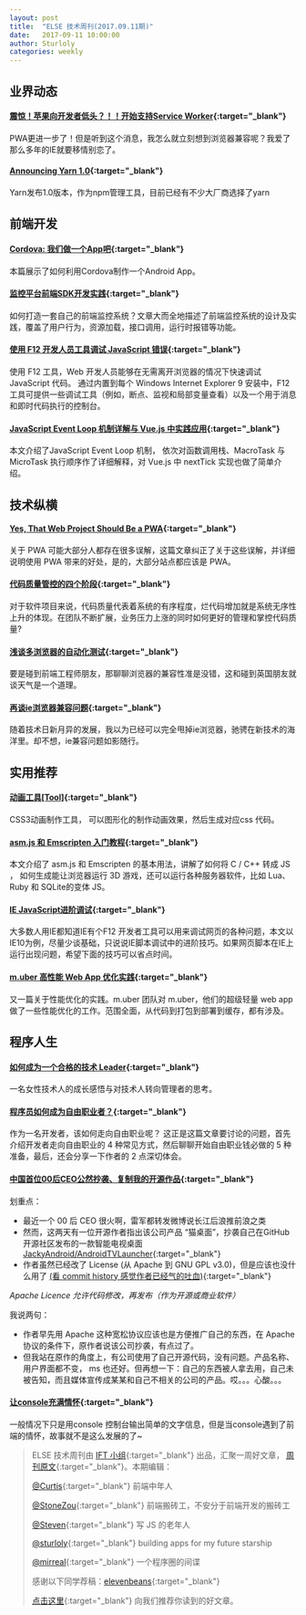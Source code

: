 ```yaml
---
layout: post
title:  "ELSE 技术周刊(2017.09.11期)"
date:   2017-09-11 10:00:00
author: Sturloly
categories: weekly
---
```


## 业界动态

#### [震惊！苹果向开发者低头？！！开始支持Service Worker](https://zhuanlan.zhihu.com/p/28293894){:target="_blank"}
PWA更进一步了！但是听到这个消息，我怎么就立刻想到浏览器兼容呢？我爱了那么多年的IE就要移情别恋了。

#### [Announcing Yarn 1.0](https://code.facebook.com/posts/274518539716230){:target="_blank"}

Yarn发布1.0版本，作为npm管理工具，目前已经有不少大厂商选择了yarn


## 前端开发

#### [Cordova: 我们做一个App吧](http://www.jianshu.com/p/50d609f0d2c6){:target="_blank"}
本篇展示了如何利用Cordova制作一个Android App。

#### [监控平台前端SDK开发实践](https://tech.meituan.com/hunt-sdk-practice.html){:target="_blank"}

如何打造一套自己的前端监控系统？文章大而全地描述了前端监控系统的设计及实践，覆盖了用户行为，资源加载，接口调用，运行时报错等功能。


#### [使用 F12 开发人员工具调试 JavaScript 错误](https://msdn.microsoft.com/zh-cn/library/gg699336(v=vs.85).aspx){:target="_blank"}

使用 F12 工具，Web 开发人员能够在无需离开浏览器的情况下快速调试 JavaScript 代码。 通过内置到每个 Windows Internet Explorer 9 安装中，F12 工具可提供一些调试工具（例如，断点、监视和局部变量查看）以及一个用于消息和即时代码执行的控制台。


#### [JavaScript Event Loop 机制详解与 Vue.js 中实践应用](https://zhuanlan.zhihu.com/p/29116364){:target="_blank"}
本文介绍了JavaScript Event Loop 机制， 依次对函数调用栈、MacroTask 与 MicroTask 执行顺序作了详细解释，对 Vue.js 中 nextTick 实现也做了简单介绍。


## 技术纵横

#### [Yes, That Web Project Should Be a PWA](https://alistapart.com/article/yes-that-web-project-should-be-a-pwa){:target="_blank"}

关于 PWA 可能大部分人都存在很多误解，这篇文章纠正了关于这些误解，并详细说明使用 PWA 带来的好处，是的，大部分站点都应该是 PWA。

#### [代码质量管控的四个阶段](https://juejin.im/post/59af8704f265da24715829ce?utm_source=gold_browser_extension){:target="_blank"}

对于软件项目来说，代码质量代表着系统的有序程度，烂代码增加就是系统无序性上升的体现。在团队不断扩展，业务压力上涨的同时如何更好的管理和掌控代码质量?

#### [浅谈多浏览器的自动化测试](http://www.freebuf.com/articles/others-articles/145586.html){:target="_blank"}

要是碰到前端工程师朋友，那聊聊浏览器的兼容性准是没错，这和碰到英国朋友就谈天气是一个道理。

#### [再谈ie浏览器兼容问题](http://jartto.wang/2016/12/06/talk-about-ie-compatible-over-again/){:target="_blank"}

随着技术日新月异的发展，我以为已经可以完全甩掉ie浏览器，驰骋在新技术的海洋里。却不想，ie兼容问题如影随行。

## 实用推荐


#### [动画工具[Tool]](http://isux.tencent.com/css3/tools.html){:target="_blank"}
CSS3动画制作工具， 可以图形化的制作动画效果，然后生成对应css 代码。

#### [asm.js 和 Emscripten 入门教程](http://www.ruanyifeng.com/blog/2017/09/asmjs_emscripten.html){:target="_blank"}
本文介绍了 asm.js 和 Emscripten 的基本用法，讲解了如何将 C / C++ 转成 JS ， 如何生成能让浏览器运行 3D 游戏，还可以运行各种服务器软件，比如 Lua、Ruby 和 SQLite的变体 JS。

#### [IE JavaScript进阶调试](http://www.browserwork.com/debugging/ie-debug){:target="_blank"}

大多数人用IE都知道IE有个F12 开发者工具可以用来调试网页的各种问题，本文以IE10为例，尽量少谈基础，只说说IE脚本调试中的进阶技巧。如果网页脚本在IE上运行出现问题，希望下面的技巧可以省点时间。

#### [m.uber 高性能 Web App 优化实践](http://zhangbinliu.me/2017-07-10-m-uber-performance-optimazation/){:target="_blank"}

又一篇关于性能优化的实践。m.uber 团队对 m.uber，他们的超级轻量 web app 做了一些性能优化的工作。范围全面，从代码到打包到部署到缓存，都有涉及。

## 程序人生


#### [如何成为一个合格的技术 Leader](http://www.infoq.com/cn/articles/how-to-become-a-qualified-technology-for-leader){:target="_blank"}

一名女性技术人的成长感悟与对技术人转向管理者的思考。

#### [程序员如何成为自由职业者？](http://www.jianshu.com/p/a4f06e05dfa4){:target="_blank"}
作为一名开发者，该如何走向自由职业呢？
这正是这篇文章要讨论的问题，首先介绍开发者走向自由职业的 4 种常见方式，然后聊聊开始自由职业钱必做的 5 种准备，最后，还会分享一下作者的 2 点深切体会。

#### [中国首位00后CEO公然抄袭、复制我的开源作品](https://juejin.im/post/59ad758a518825243d1f28cb){:target="_blank"}
划重点：
+ 最近一个 00 后 CEO 很火啊，雷军都转发微博说长江后浪推前浪之类
+ 然而，这两天有一位开源作者指出该公司产品 “猫桌面”，抄袭自己在GitHub开源社区发布的一款智能电视桌面 [JackyAndroid/AndroidTVLauncher](https://github.com/JackyAndroid/AndroidTVLauncher){:target="_blank"}
+ 作者虽然已经改了 License (从 Apache 到 GNU GPL v3.0)，但是应该也没什么用了 [(看 commit history 感觉作者已经气的吐血)](https://github.com/JackyAndroid/AndroidTVLauncher/commit/47c1a7cf63229dfdee51c5cbb6ec2eee7324a1fd){:target="_blank"}

*Apache Licence 允许代码修改，再发布（作为开源或商业软件）*

我说两句：
+ 作者早先用 Apache 这种宽松协议应该也是方便推广自己的东西，在 Apache 协议的条件下，原作者说该公司抄袭，有点过了。
+ 但我站在原作的角度上，有公司使用了自己开源代码，没有问题。产品名称、用户界面都不变， ms 也还好。但再想一下：自己的东西被人拿去用，自己未被告知，而且媒体宣传成某某和自己不相关的公司的产品。哎。。。心酸。。。

#### [让console充满情怀](https://aotu.io/notes/2016/06/22/An-interesting-experience-on-console/?o2src=juejin&o2layout=compat){:target="_blank"}

一般情况下只是用console 控制台输出简单的文字信息，但是当console遇到了前端的情怀，故事就不是这么发展的了~




> ELSE 技术周刊由 [IFT 小组](https://github.com/CtripFE){:target="_blank"} 出品，汇聚一周好文章， [周刊原文](https://zhuanlan.zhihu.com/p/29229496){:target="_blank"}。本期编辑：
>
> [@Curtis](https://github.com/CurtisCBS){:target="_blank"} 前端中年人
>
> [@StoneZou](https://github.com/stoneyong){:target="_blank"} 前端搬砖工，不安分于前端开发的搬砖工
>
> [@Steven](https://github.com/StevenX911){:target="_blank"} 写 JS 的老年人
>
> [@sturloly](https://github.com/sturloly){:target="_blank"} building apps for my future starship
>
> [@mirreal](https://github.com/mirreal){:target="_blank"} 一个程序圈的间谍
>
>
> 感谢以下同学荐稿：[elevenbeans](https://github.com/elevenbeans){:target="_blank"}
>
> [点击这里](https://github.com/CtripFE/fe-weekly/issues){:target="_blank"} 向我们推荐你读到的好文章。
